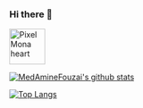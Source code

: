 ### Hi there 👋

<p float="left">
 <img src="https://github.githubassets.com/images/modules/site/sponsors/pixel-mona-heart.gif" alt="Pixel Mona heart" width="64" height="64">

</p>
<p float="left">
 
[![MedAmineFouzai's github stats](https://github-readme-stats.vercel.app/api?username=MedAmineFouzai&show_icons=true&theme=dark  )](https://github.com/MedAmineFouzai)

[![Top Langs](https://github-readme-stats.vercel.app/api/top-langs/?username=MedAmineFouzai&layout=compact&show_icons=true&theme=dark )](https://github.com/anuraghazra/github-readme-stats)



</p>

